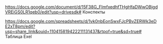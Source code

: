 https://docs.google.com/document/d/15F38G_FImfxedhfTHgHfaDWwOBjgdVREiGS0LR1qeb0/edit?usp=drivesdk# Конспекты

https://docs.google.com/spreadsheets/d/1vk0nbEonSwxFJcPBvZERWk3eDE2xT8pm/edit?usp=share_link&ouid=110415819422211131437&rtpof=true&sd=true# Таблица Exel
